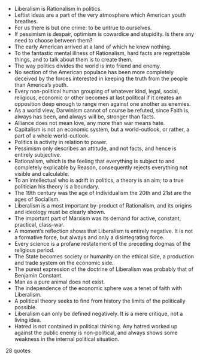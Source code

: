  - Liberalism is Rationalism in politics.
 - Leftist ideas are a part of the very atmosphere which American youth breathes.
 - For us there is but one crime: to be untrue to ourselves.
 - If pessimism is despair, optimism is cowardice and stupidity. Is there any need to choose between them?
 - The early American arrived at a land of which he knew nothing.
 - To the fantastic mental illness of Rationalism, hard facts are regrettable things, and to talk about them is to create them.
 - The way politics divides the world is into friend and enemy.
 - No section of the American populace has been more completely deceived by the forces interested in keeping the truth from the people than America’s youth.
 - Every non-political human grouping of whatever kind, legal, social, religious, economic or other becomes at last political if it creates an opposition deep enough to range men against one another as enemies.
 - As a world view, Darwinism cannot of course be refuted, since Faith is, always has been, and always will be, stronger than facts.
 - Alliance does not mean love, any more than war means hate.
 - Capitalism is not an economic system, but a world-outlook, or rather, a part of a whole world-outlook.
 - Politics is activity in relation to power.
 - Pessimism only describes an attitude, and not facts, and hence is entirely subjective.
 - Rationalism, which is the feeling that everything is subject to and completely explicable by Reason, consequently rejects everything not visible and calculable.
 - To an intellectual who is adrift in politics, a theory is an aim; to a true politician his theory is a boundary.
 - The 19th century was the age of Individualism the 20th and 21st are the ages of Socialism.
 - Liberalism is a most important by-product of Rationalism, and its origins and ideology must be clearly shown.
 - The important part of Marxism was its demand for active, constant, practical, class-war.
 - A moment’s reflection shows that Liberalism is entirely negative. It is not a formative force, but always and only a disintegrating force.
 - Every science is a profane restatement of the preceding dogmas of the religious period.
 - The State becomes society or humanity on the ethical side, a production and trade system on the economic side.
 - The purest expression of the doctrine of Liberalism was probably that of Benjamin Constant.
 - Man as a pure animal does not exist.
 - The independence of the economic sphere was a tenet of faith with Liberalism.
 - A political theory seeks to find from history the limits of the politically possible.
 - Liberalism can only be defined negatively. It is a mere critique, not a living idea.
 - Hatred is not contained in political thinking. Any hatred worked up against the public enemy is non-political, and always shows some weakness in the internal political situation.

28 quotes